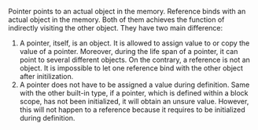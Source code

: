 Pointer points to an actual object in the memory. Reference binds with an actual object in the memory. Both of them achieves the function of indirectly visiting the other object. They have two main difference:
1. A pointer, itself, is an object. It is allowed to assign value to or copy the value of a pointer. Moreover, during the life span of a pointer, it can point to several different objects. On the contrary, a reference is not an object. It is impossible to let one reference bind with the other object after initilization.
2. A pointer does not have to be assigned a value during definition. Same with the other built-in type, if a pointer, which is defined within a block scope, has not been initialized, it will obtain an unsure value. However, this will not happen to a reference because it requires to be initialized during definition.